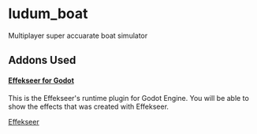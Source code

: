 # ludum_boat
Multiplayer super accuarate boat simulator

## Addons Used

#### [Effekseer for Godot](https://github.com/effekseer/EffekseerForGodot4)

This is the Effekseer's runtime plugin for Godot Engine.
You will be able to show the effects that was created with Effekseer.

[Effekseer](https://effekseer.github.io/en/index.html)